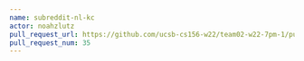 ```yaml
---
name: subreddit-nl-kc
actor: noahzlutz
pull_request_url: https://github.com/ucsb-cs156-w22/team02-w22-7pm-1/pull/35
pull_request_num: 35
---
```

